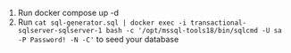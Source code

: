 

1. Run docker compose up -d 
2. Run `cat sql-generator.sql | docker exec -i transactional-sqlserver-sqlserver-1 bash -c '/opt/mssql-tools18/bin/sqlcmd -U sa -P Password! -N -C'` to seed your database